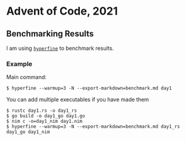 # Advent of Code, 2021

## Benchmarking Results

I am using [`hyperfine`](https://github.com/sharkdp/hyperfine) to benchmark results.  

### Example

Main command:
```console
$ hyperfine --warmup=3 -N --export-markdown=benchmark.md day1
```

You can add multiple executables if you have made them
```console
$ rustc day1.rs -o day1_rs
$ go build -o day1_go day1.go
$ nim c -o=day1_nim day1.nim
$ hyperfine --warmup=3 -N --export-markdown=benchmark.md day1_rs day1_go day1_nim
```